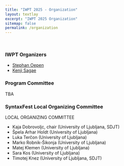 ```yaml
---
title: "IWPT 2025 - Organization"
layout: textlay
excerpt: "IWPT 2025 Organization"
sitemap: false
permalink: /organization
---
```


&nbsp;

### IWPT Organizers

- [Stephan Oepen](https://www.mn.uio.no/ifi/english/people/aca/oe/)
- [Kenji Sagae](https://compling.ucdavis.edu/sagae)


### Program Committee

TBA


### SyntaxFest Local Organizing Committee

LOCAL ORGANIZING COMMITTEE

- Kaja Dobrovoljc, chair (University of Ljubljana, SDJT)
- Špela Arhar Holdt (University of Ljubljana)
- Luka Terčon (University of Ljubljana)
- Marko Robnik-Šikonja (University of Ljubljana)
- Matej Klemen (University of Ljubljana)
- Sara Kos (University of Ljubljana)
- Timotej Knez (University of Ljubljana, SDJT)


&nbsp; 

&nbsp; 

&nbsp; 

&nbsp; 

&nbsp; 

&nbsp; 

&nbsp; 

&nbsp; 

&nbsp; 

&nbsp; 

&nbsp; 

&nbsp; 

&nbsp; 

